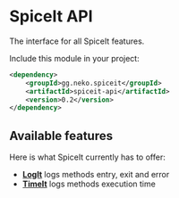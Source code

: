 # SpiceIt API
The interface for all SpiceIt features.

Include this module in your project:
```xml
<dependency>
    <groupId>gg.neko.spiceit</groupId>
    <artifactId>spiceit-api</artifactId>
    <version>0.2</version>
</dependency>
```

## Available features
Here is what SpiceIt currently has to offer:
- [**LogIt**](LogIt.md) logs methods entry, exit and error
- [**TimeIt**](TimeIt.md) logs methods execution time
